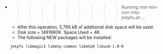 * >>>>>>>>> Running inst-min-con-mtp-jmtpfs.sh ...
  * After this operation, 5,795 kB of additional disk space will be used.
  * Disk size = 1491880K. Space Used = 4K.
  * The following NEW packages will be installed:
  ```bash
  jmtpfs libmagic1 libmtp-common libmtp9 libusb-1.0-0
  ```
